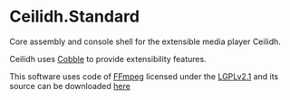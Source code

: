 # Ceilidh.Standard

Core assembly and console shell for the extensible media player Ceilidh.

Ceilidh uses [Cobble](https://github.com/Ceilidh-Team/Cobble) to provide extensibility features.

This software uses code of <a href=http://ffmpeg.org>FFmpeg</a> licensed under the <a href=http://www.gnu.org/licenses/old-licenses/lgpl-2.1.html>LGPLv2.1</a> and its source can be downloaded <a href="https://www.ffmpeg.org/download.html">here</a>